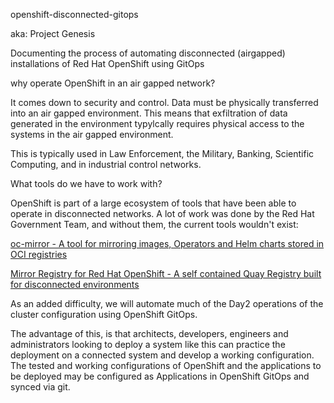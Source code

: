 openshift-disconnected-gitops

aka: Project Genesis

Documenting the process of automating disconnected (airgapped) installations of Red Hat OpenShift using GitOps

why operate OpenShift in an air gapped network?

It comes down to security and control. Data must be physically transferred into an air gapped environment. This means that exfiltration of data generated in the environment typylcally requires physical access to the systems in the air gapped environment.

This is typically used in Law Enforcement, the Military, Banking, Scientific Computing, and in industrial control networks.

What tools do we have to work with?

OpenShift is part of a large ecosystem of tools that have been able to operate in disconnected networks. A lot of work was done by the Red Hat Government Team, and without them, the current tools wouldn't exist:


[oc-mirror - A tool for mirroring images, Operators and Helm charts stored in OCI registries](https://docs.openshift.com/container-platform/latest/installing/disconnected_install/installing-mirroring-disconnected.html)

[Mirror Registry for Red Hat OpenShift - A self contained Quay Registry built for disconnected environments](https://docs.openshift.com/container-platform/latest/installing/disconnected_install/installing-mirroring-creating-registry.html)


As an added difficulty, we will automate much of the Day2 operations of the cluster configuration using OpenShift GitOps.

The advantage of this, is that architects, developers, engineers and administrators looking to deploy a system like this can practice the deployment on a connected system and develop a working configuration. The tested and working configurations of OpenShift and the applications to be deployed may be configured as Applications in OpenShift GitOps and synced via git.
